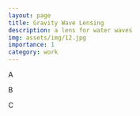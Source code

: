 ```yaml
---
layout: page
title: Gravity Wave Lensing
description: a lens for water waves
img: assets/img/12.jpg
importance: 1
category: work
---
```


A

B

C

